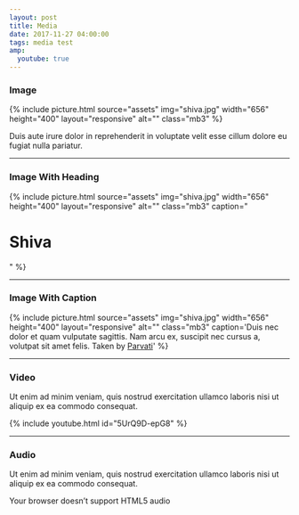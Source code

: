 ```yaml
---
layout: post
title: Media
date: 2017-11-27 04:00:00
tags: media test
amp:
  youtube: true
---
```


### Image

{% include picture.html source="assets" img="shiva.jpg" width="656" height="400" layout="responsive" alt="" class="mb3" %}

Duis aute irure dolor in reprehenderit in voluptate velit esse cillum dolore eu fugiat nulla pariatur.

<hr />

### Image With Heading

{% include picture.html source="assets" img="shiva.jpg" width="656" height="400" layout="responsive" alt="" class="mb3" caption="<h1>Shiva</h1>" %}

<hr/>

### Image With Caption

{% include picture.html source="assets" img="shiva.jpg" width="656" height="400" layout="responsive" alt="" class="mb3" caption='Duis nec dolor et quam vulputate sagittis. Nam arcu ex, suscipit nec cursus a, volutpat sit amet felis. <span class="ampstart-image-credit block bold">Taken by <a href="#" role="author">Parvati</a></span>' %}

<hr/>

### Video

Ut enim ad minim veniam, quis nostrud exercitation ullamco laboris nisi ut aliquip ex ea commodo consequat.

{% include youtube.html id="5UrQ9D-epG8" %}

<hr />

### Audio

Ut enim ad minim veniam, quis nostrud exercitation ullamco laboris nisi ut aliquip ex ea commodo consequat.

<amp-audio width="auto"
  height="50"
  src="https://ia801402.us.archive.org/16/items/EDIS-SRP-0197-06/EDIS-SRP-0197-06.mp3">
  <div fallback>
    <p>Your browser doesn’t support HTML5 audio</p>
  </div>
</amp-audio>

